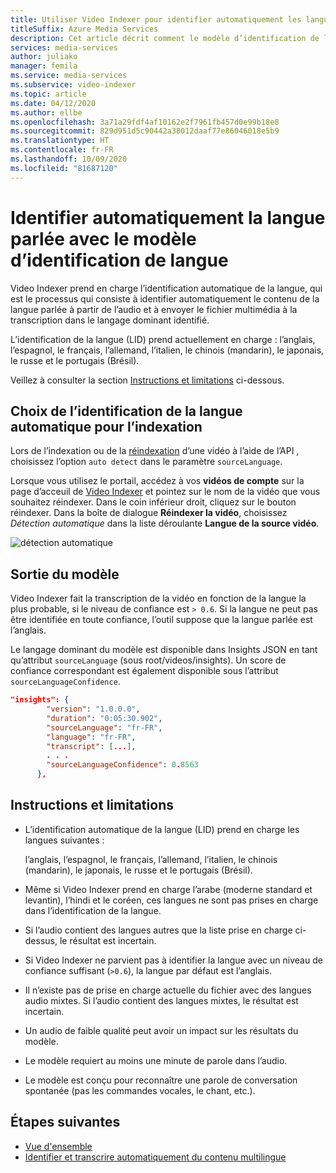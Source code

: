 ```yaml
---
title: Utiliser Video Indexer pour identifier automatiquement les langues parlées - Azure
titleSuffix: Azure Media Services
description: Cet article décrit comment le modèle d’identification de langue Video Indexer est utilisé pour identifier automatiquement la langue parlée dans une vidéo.
services: media-services
author: juliako
manager: femila
ms.service: media-services
ms.subservice: video-indexer
ms.topic: article
ms.date: 04/12/2020
ms.author: ellbe
ms.openlocfilehash: 3a71a29fdf4af10162e2f7961fb457d0e99b18e8
ms.sourcegitcommit: 829d951d5c90442a38012daaf77e86046018e5b9
ms.translationtype: HT
ms.contentlocale: fr-FR
ms.lasthandoff: 10/09/2020
ms.locfileid: "81687120"
---
```

# <a name="automatically-identify-the-spoken-language-with-language-identification-model"></a>Identifier automatiquement la langue parlée avec le modèle d’identification de langue

Video Indexer prend en charge l’identification automatique de la langue, qui est le processus qui consiste à identifier automatiquement le contenu de la langue parlée à partir de l’audio et à envoyer le fichier multimédia à la transcription dans le langage dominant identifié. 

L’identification de la langue (LID) prend actuellement en charge : l’anglais, l’espagnol, le français, l’allemand, l’italien, le chinois (mandarin), le japonais, le russe et le portugais (Brésil). 

Veillez à consulter la section [Instructions et limitations](#guidelines-and-limitations) ci-dessous.

## <a name="choosing-auto-language-identification-on-indexing"></a>Choix de l’identification de la langue automatique pour l’indexation

Lors de l’indexation ou de la [réindexation](https://api-portal.videoindexer.ai/docs/services/operations/operations/Re-Index-Video?) d’une vidéo à l’aide de l’API , choisissez l’option `auto detect` dans le paramètre `sourceLanguage`.

Lorsque vous utilisez le portail, accédez à vos **vidéos de compte** sur la page d’acceuil de [Video Indexer](https://www.videoindexer.ai/) et pointez sur le nom de la vidéo que vous souhaitez réindexer. Dans le coin inférieur droit, cliquez sur le bouton réindexer. Dans la boîte de dialogue **Réindexer la vidéo**, choisissez *Détection automatique* dans la liste déroulante **Langue de la source vidéo**.

![détection automatique](./media/language-identification-model/auto-detect.png)

## <a name="model-output"></a>Sortie du modèle

Video Indexer fait la transcription de la vidéo en fonction de la langue la plus probable, si le niveau de confiance est `> 0.6`. Si la langue ne peut pas être identifiée en toute confiance, l’outil suppose que la langue parlée est l’anglais. 

Le langage dominant du modèle est disponible dans Insights JSON en tant qu’attribut `sourceLanguage` (sous root/videos/insights). Un score de confiance correspondant est également disponible sous l’attribut `sourceLanguageConfidence`.

```json
"insights": {
        "version": "1.0.0.0",
        "duration": "0:05:30.902",
        "sourceLanguage": "fr-FR",
        "language": "fr-FR",
        "transcript": [...],
        . . .
        "sourceLanguageConfidence": 0.8563
      },
```

## <a name="guidelines-and-limitations"></a>Instructions et limitations

* L’identification automatique de la langue (LID) prend en charge les langues suivantes : 

    l’anglais, l’espagnol, le français, l’allemand, l’italien, le chinois (mandarin), le japonais, le russe et le portugais (Brésil).
* Même si Video Indexer prend en charge l’arabe (moderne standard et levantin), l’hindi et le coréen, ces langues ne sont pas prises en charge dans l’identification de la langue.
* Si l’audio contient des langues autres que la liste prise en charge ci-dessus, le résultat est incertain.
* Si Video Indexer ne parvient pas à identifier la langue avec un niveau de confiance suffisant (`>0.6`), la langue par défaut est l’anglais.
* Il n’existe pas de prise en charge actuelle du fichier avec des langues audio mixtes. Si l’audio contient des langues mixtes, le résultat est incertain. 
* Un audio de faible qualité peut avoir un impact sur les résultats du modèle.
* Le modèle requiert au moins une minute de parole dans l’audio.
* Le modèle est conçu pour reconnaître une parole de conversation spontanée (pas les commandes vocales, le chant, etc.).

## <a name="next-steps"></a>Étapes suivantes

* [Vue d'ensemble](video-indexer-overview.md)
* [Identifier et transcrire automatiquement du contenu multilingue](multi-language-identification-transcription.md)
